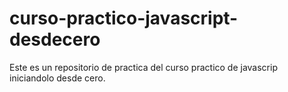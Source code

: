 # curso-practico-javascript-desdecero

Este es un repositorio de practica del curso practico de javascrip iniciandolo desde cero.
